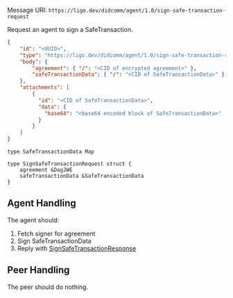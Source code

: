 Message URI: `https://ligo.dev/didcomm/agent/1.0/sign-safe-transaction-request`

Request an agent to sign a SafeTransaction.

```json
{
	"id": "<UUID>",
    "type": "https://ligo.dev/didcomm/agent/1.0/sign-safe-transaction-request",
    "body": {
	    "agreement": { "/": "<CID of encrypted agreement>" },
        "safeTransactionData": { "/": "<CID of SafeTransactionData>" },
    },
    "attachments": [
	    {
		  "id": "<CID of SafeTransactionData>",
		  "data": {
		    "base64": "<base64 encoded block of SafeTransactionData>"
		  }
	    }
    ]
}
```

```ipldsch
type SafeTransactionData Map

type SignSafeTransactionRequest struct {
	agreement &DagJWE
	safeTransactionData &SafeTransactionData
}
```

## Agent Handling
The agent should:
1. Fetch signer for agreement
2. Sign SafeTransactionData
3. Reply with [SignSafeTransactionResponse](./SignSafeTransactionResponse)

## Peer Handling
The peer should do nothing.